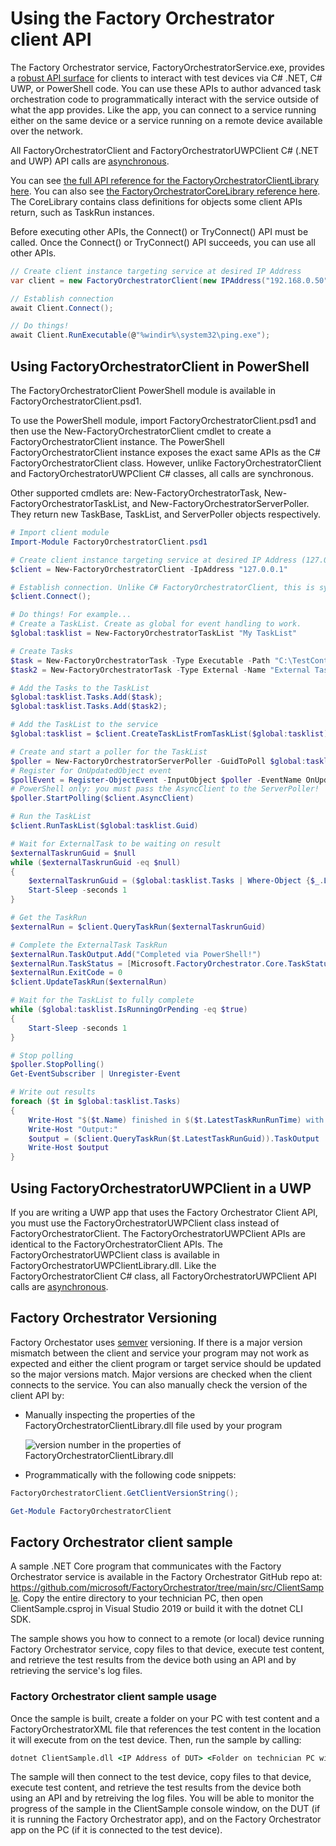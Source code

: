 # Using the Factory Orchestrator client API
The Factory Orchestrator service, FactoryOrchestratorService.exe, provides a [robust API surface](./ClientLibrary/FactoryOrchestratorClientLibrary.md) for clients to interact with test devices via C# .NET, C# UWP, or PowerShell code. You can use these APIs to author advanced task orchestration code to programmatically interact with the service outside of what the app provides. Like the app, you can connect to a service running either on the same device or a service running on a remote device available over the network.

All FactoryOrchestratorClient and FactoryOrchestratorUWPClient C# (.NET and UWP) API calls are [asynchronous](https://docs.microsoft.com/dotnet/csharp/async).

You can see [the full API reference for the FactoryOrchestratorClientLibrary here](./ClientLibrary/FactoryOrchestratorClientLibrary.md). You can also see [the FactoryOrchestratorCoreLibrary reference here](./CoreLibrary/FactoryOrchestratorCoreLibrary.md). The CoreLibrary contains class definitions for objects some client APIs return, such as TaskRun instances.

Before executing other APIs, the Connect() or TryConnect() API must be called. Once the Connect() or TryConnect() API succeeds, you can use all other APIs.

```csharp
// Create client instance targeting service at desired IP Address
var client = new FactoryOrchestratorClient(new IPAddress("192.168.0.50"));

// Establish connection
await Client.Connect();

// Do things!
await Client.RunExecutable(@"%windir%\system32\ping.exe");
```

## Using FactoryOrchestratorClient in PowerShell
The FactoryOrchestratorClient PowerShell module is available in FactoryOrchestratorClient.psd1.

To use the PowerShell module, import FactoryOrchestratorClient.psd1 and then use the New-FactoryOrchestratorClient cmdlet to create a FactoryOrchestratorClient instance. The PowerShell FactoryOrchestratorClient instance exposes the exact same APIs as the C# FactoryOrchestratorClient class. However, unlike FactoryOrchestratorClient and FactoryOrchestratorUWPClient C# classes, all calls are synchronous.

Other supported cmdlets are: New-FactoryOrchestratorTask, New-FactoryOrchestratorTaskList, and New-FactoryOrchestratorServerPoller. They return new TaskBase, TaskList, and ServerPoller objects respectively.

```powershell
# Import client module
Import-Module FactoryOrchestratorClient.psd1

# Create client instance targeting service at desired IP Address (127.0.0.1 == loopback)
$client = New-FactoryOrchestratorClient -IpAddress "127.0.0.1"

# Establish connection. Unlike C# FactoryOrchestratorClient, this is synchronous
$client.Connect();

# Do things! For example...
# Create a TaskList. Create as global for event handling to work.
$global:tasklist = New-FactoryOrchestratorTaskList "My TaskList"

# Create Tasks
$task = New-FactoryOrchestratorTask -Type Executable -Path "C:\TestContent\PathToMyExe.exe"
$task2 = New-FactoryOrchestratorTask -Type External -Name "External Task"

# Add the Tasks to the TaskList
$global:tasklist.Tasks.Add($task);
$global:tasklist.Tasks.Add($task2);

# Add the TaskList to the service
$global:tasklist = $client.CreateTaskListFromTaskList($global:tasklist)

# Create and start a poller for the TaskList
$poller = New-FactoryOrchestratorServerPoller -GuidToPoll $global:tasklist.Guid -GuidType TaskList
# Register for OnUpdatedObject event
$pollEvent = Register-ObjectEvent -InputObject $poller -EventName OnUpdatedObject -Action { $global:tasklist = $Event.SourceEventArgs.Result }
# PowerShell only: you must pass the AsyncClient to the ServerPoller!
$poller.StartPolling($client.AsyncClient)

# Run the TaskList
$client.RunTaskList($global:tasklist.Guid)

# Wait for ExternalTask to be waiting on result
$externalTaskrunGuid = $null
while ($externalTaskrunGuid -eq $null)
{
    $externalTaskrunGuid = ($global:tasklist.Tasks | Where-Object {$_.LatestTaskRunStatus -eq [Microsoft.FactoryOrchestrator.Core.TaskStatus]::WaitingForExternalResult}).LatestTaskRunGuid
    Start-Sleep -seconds 1
}

# Get the TaskRun
$externalRun = $client.QueryTaskRun($externalTaskrunGuid)

# Complete the ExternalTask TaskRun
$externalRun.TaskOutput.Add("Completed via PowerShell!")
$externalRun.TaskStatus = [Microsoft.FactoryOrchestrator.Core.TaskStatus]::Passed
$externalRun.ExitCode = 0
$client.UpdateTaskRun($externalRun)

# Wait for the TaskList to fully complete
while ($global:tasklist.IsRunningOrPending -eq $true)
{
    Start-Sleep -seconds 1
}

# Stop polling
$poller.StopPolling()
Get-EventSubscriber | Unregister-Event

# Write out results
foreach ($t in $global:tasklist.Tasks)
{
    Write-Host "$($t.Name) finished in $($t.LatestTaskRunRunTime) with result $($t.LatestTaskRunStatus)"
    Write-Host "Output:"
    $output = ($client.QueryTaskRun($t.LatestTaskRunGuid)).TaskOutput
    Write-Host $output
}
```

## Using FactoryOrchestratorUWPClient in a UWP
If you are writing a UWP app that uses the Factory Orchestrator Client API, you must use the FactoryOrchestratorUWPClient class instead of FactoryOrchestratorClient. The FactoryOrchestratorUWPClient APIs are identical to the FactoryOrchestratorClient APIs. The FactoryOrchestratorUWPClient class is available in FactoryOrchestratorUWPClientLibrary.dll. Like the FactoryOrchestratorClient C# class, all FactoryOrchestratorUWPClient API calls are [asynchronous](https://docs.microsoft.com/dotnet/csharp/async).

## Factory Orchestrator Versioning
Factory Orchestator uses [semver](https://semver.org/) versioning. If there is a major version mismatch between the client and service your program may not work as expected and either the client program or target service should be updated so the major versions match. Major versions are checked when the client connects to the service. You can also manually check the version of the client API by:

- Manually inspecting the properties of the FactoryOrchestratorClientLibrary.dll file used by your program

    ![version number in the properties of FactoryOrchestratorClientLibrary.dll](./images/fo-version-number.png)

- Programmatically with the following code snippets:

```C#
FactoryOrchestratorClient.GetClientVersionString();
```
```powershell
Get-Module FactoryOrchestratorClient
```

## Factory Orchestrator client sample

A sample .NET Core program that communicates with the Factory Orchestrator service is available in the Factory Orchestrator GitHub repo at: https://github.com/microsoft/FactoryOrchestrator/tree/main/src/ClientSample. Copy the entire directory to your technician PC, then open ClientSample.csproj in Visual Studio 2019 or build it with the dotnet CLI SDK.

The sample shows you how to connect to a remote (or local) device running Factory Orchestrator service, copy files to that device, execute test content, and retrieve the test results from the device both using an API and by retrieving the service's log files.

### Factory Orchestrator client sample usage

Once the sample is built, create a folder on your PC with test content and a FactoryOrchestratorXML file that references the test content in the location it will execute from on the test device. Then, run the sample by calling:

```cmd
dotnet ClientSample.dll <IP Address of DUT> <Folder on technician PC with test content AND FactoryOrchestratorXML files> <Destination folder on DUT> <Destination folder on this PC to save logs>
```

The sample will then connect to the test device, copy files to that device, execute test content, and retrieve the test results from the device both using an API and by retreiving the log files. You will be able to monitor the progress of the sample in the ClientSample console window, on the DUT (if it is running the Factory Orchestrator app), and on the Factory Orchestrator app on the PC (if it is connected to the test device).